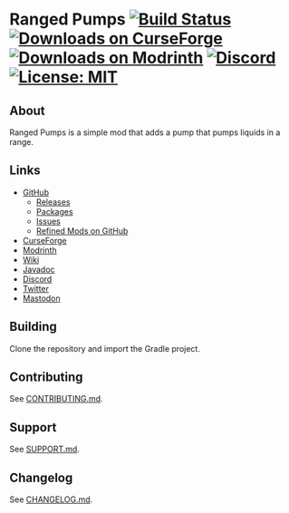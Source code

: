 # Ranged Pumps [![Build Status](https://github.com/refinedmods/rangedpumps/actions/workflows/build.yml/badge.svg?branch=develop)](https://github.com/refinedmods/rangedpumps/actions/workflows/build.yml) [![Downloads on CurseForge](http://cf.way2muchnoise.eu/full_247496_downloads.svg)](http://minecraft.curseforge.com/projects/ranged-pumps) [![Downloads on Modrinth](https://img.shields.io/modrinth/dt/ranged-pumps?logo=modrinth)](https://modrinth.com/mod/ranged-pumps) [![Discord](https://img.shields.io/discord/342942776494653441)](https://discordapp.com/invite/VYzsydb) [![License: MIT](https://img.shields.io/badge/License-MIT-yellow.svg)](LICENSE.md)

## About

Ranged Pumps is a simple mod that adds a pump that pumps liquids in a range.

## Links

- [GitHub](https://github.com/refinedmods/rangedpumps)
    - [Releases](https://github.com/refinedmods/rangedpumps/releases)
    - [Packages](https://github.com/refinedmods/rangedpumps/packages)
    - [Issues](https://github.com/refinedmods/rangedpumps/issues)
    - [Refined Mods on GitHub](https://github.com/refinedmods)
- [CurseForge](https://curseforge.com/minecraft/mc-mods/ranged-pumps)
- [Modrinth](https://modrinth.com/mod/ranged-pumps)
- [Wiki](https://refinedmods.com/ranged-pumps/)
- [Javadoc](https://refinedmods.com/javadoc/rangedpumps)
- [Discord](https://discordapp.com/invite/VYzsydb)
- [Twitter](https://twitter.com/refinedmods)
- [Mastodon](https://anvil.social/@refinedmods)

## Building

Clone the repository and import the Gradle project.

## Contributing

See [CONTRIBUTING.md](.github/CONTRIBUTING.md).

## Support

See [SUPPORT.md](.github/SUPPORT.md).

## Changelog

See [CHANGELOG.md](CHANGELOG.md).
